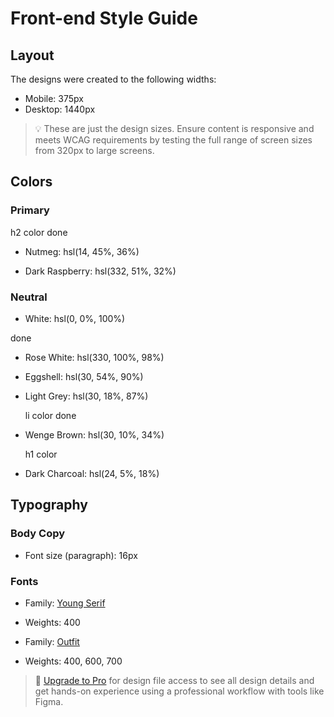 # Front-end Style Guide

## Layout

The designs were created to the following widths:

- Mobile: 375px
- Desktop: 1440px

> 💡 These are just the design sizes. Ensure content is responsive and meets WCAG requirements by testing the full range of screen sizes from 320px to large screens.

## Colors

### Primary

h2 color
done

- Nutmeg: hsl(14, 45%, 36%)

- Dark Raspberry: hsl(332, 51%, 32%)

### Neutral

- White: hsl(0, 0%, 100%)

done

- Rose White: hsl(330, 100%, 98%)

- Eggshell: hsl(30, 54%, 90%)

- Light Grey: hsl(30, 18%, 87%)

  li color
  done

- Wenge Brown: hsl(30, 10%, 34%)

  h1 color

- Dark Charcoal: hsl(24, 5%, 18%)

## Typography

### Body Copy

- Font size (paragraph): 16px

### Fonts

- Family: [Young Serif](https://fonts.google.com/specimen/Young+Serif)
- Weights: 400

- Family: [Outfit](https://fonts.google.com/specimen/Outfit)
- Weights: 400, 600, 700

> 💎 [Upgrade to Pro](https://www.frontendmentor.io/pro?ref=style-guide) for design file access to see all design details and get hands-on experience using a professional workflow with tools like Figma.
